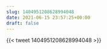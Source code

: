 ```yaml
---
slug: 1404951208628994048
date: 2021-06-15 23:57:25+00:00
draft: false
---
```


{{< tweet 1404951208628994048 >}}
